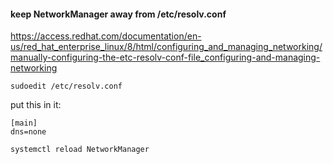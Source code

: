 #### keep NetworkManager away from /etc/resolv.conf

https://access.redhat.com/documentation/en-us/red_hat_enterprise_linux/8/html/configuring_and_managing_networking/manually-configuring-the-etc-resolv-conf-file_configuring-and-managing-networking

```
sudoedit /etc/resolv.conf
```
put this in it:
```
[main]
dns=none
```

```
systemctl reload NetworkManager
```

